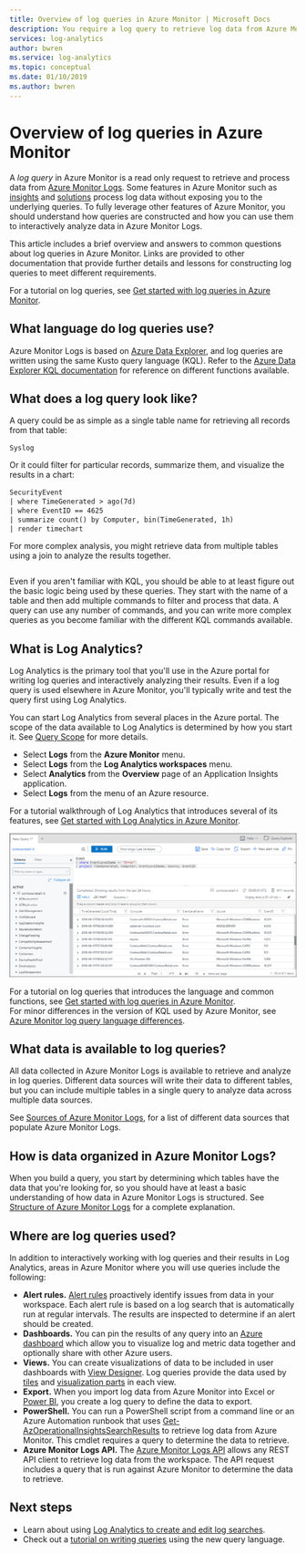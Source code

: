 ```yaml
---
title: Overview of log queries in Azure Monitor | Microsoft Docs
description: You require a log query to retrieve log data from Azure Monitor.  This article describes how new log queries are used in Azure Monitor and provides concepts that you need to understand before creating one.
services: log-analytics
author: bwren
ms.service: log-analytics
ms.topic: conceptual
ms.date: 01/10/2019
ms.author: bwren
---
```


# Overview of log queries in Azure Monitor
A _log query_ in Azure Monitor is a read only request to retrieve and process data from [Azure Monitor Logs](../platform/data-platform-logs.md). Some features in Azure Monitor such as [insights](../insights/insights-overview.md) and [solutions](../insights/solutions-inventory.md) process log data without exposing you to the underlying queries. To fully leverage other features of Azure Monitor, you should understand how queries are constructed and how you can use them to interactively analyze data in Azure Monitor Logs. 

This article includes a brief overview and answers to common questions about log queries in Azure Monitor. Links are provided to other documentation that provide further details and lessons for constructing log queries to meet different requirements.

For a tutorial on log queries, see [Get started with log queries in Azure Monitor](get-started-queries.md).

## What language do log queries use?
Azure Monitor Logs is based on [Azure Data Explorer](/azure/data-explorer), and log queries are written using the same Kusto query language (KQL). Refer to the [Azure Data Explorer KQL documentation](/azure/kusto/query) for reference on different functions available.

## What does a log query look like?
A query could be as simple as a single table name for retrieving all records from that table:

```Kusto
Syslog
```

Or it could filter for particular records, summarize them, and visualize the results in a chart:

```
SecurityEvent
| where TimeGenerated > ago(7d)
| where EventID == 4625
| summarize count() by Computer, bin(TimeGenerated, 1h)
| render timechart 
```

For more complex analysis, you might retrieve data from multiple tables using a join to analyze the results together.

```Kusto

```
Even if you aren't familiar with KQL, you should be able to at least figure out the basic logic being used by these queries. They start with the name of a table and then add multiple commands to filter and process that data. A query can use any number of commands, and you can write more complex queries as you become familiar with the different KQL commands available.

## What is Log Analytics?
Log Analytics is the primary tool that you'll use in the Azure portal for writing log queries and interactively analyzing their results. Even if a log query is used elsewhere in Azure Monitor, you'll typically write and test the query first using Log Analytics.

You can start Log Analytics from several places in the Azure portal. The scope of the data available to Log Analytics is determined by how you start it. See [Query Scope](scope.md) for more details.

- Select **Logs** from the **Azure Monitor** menu.
- Select **Logs** from the **Log Analytics workspaces** menu.
- Select **Analytics** from the **Overview** page of an Application Insights application.
- Select **Logs** from the menu of an Azure resource.

For a tutorial walkthrough of Log Analytics that introduces several of its features, see [Get started with Log Analytics in Azure Monitor](get-started-portal.md).

![Log Analytics](media/log-query-overview/log-analytics.png)



For a tutorial on log queries that introduces the language and common functions, see [Get started with log queries in Azure Monitor](get-started-queries.md).<br>
For minor differences in the version of KQL used by Azure Monitor, see [Azure Monitor log query language differences](data-explorer-difference.md).


## What data is available to log queries?
All data collected in Azure Monitor Logs is available to retrieve and analyze in log queries. Different data sources will write their data to different tables, but you can include multiple tables in a single query to analyze data across multiple data sources. 

See [Sources of Azure Monitor Logs](../platform/data-platform-logs.md#sources-of-azure-monitor-logs), for a list of different data sources that populate Azure Monitor Logs.

## How is data organized in Azure Monitor Logs?
When you build a query, you start by determining which tables have the data that you're looking for, so you should have at least a basic understanding of how data in Azure Monitor Logs is structured.  See [Structure of Azure Monitor Logs](logs-structure) for a complete explanation.

## Where are log queries used?
In addition to interactively working with log queries and their results in Log Analytics, areas in Azure Monitor where you will use queries include the following:

- **Alert rules.** [Alert rules](../platform/alerts-overview.md) proactively identify issues from data in your workspace.  Each alert rule is based on a log search that is automatically run at regular intervals.  The results are inspected to determine if an alert should be created.
- **Dashboards.** You can pin the results of any query into an [Azure dashboard](../learn/tutorial-logs-dashboards.md) which allow you to visualize log and metric data together and optionally share with other Azure users. 
- **Views.**  You can create visualizations of data to be included in user dashboards with [View Designer](../platform/view-designer.md).  Log queries provide the data used by [tiles](../platform/view-designer-tiles.md) and [visualization parts](../platform/view-designer-parts.md) in each view.  
- **Export.**  When you import log data from Azure Monitor into Excel or [Power BI](../platform/powerbi.md), you create a log query to define the data to export.
- **PowerShell.** You can run a PowerShell script from a command line or an Azure Automation runbook that uses [Get-AzOperationalInsightsSearchResults](/powershell/module/az.operationalinsights/get-azoperationalinsightssearchresult) to retrieve log data from Azure Monitor.  This cmdlet requires a query to determine the data to retrieve.
- **Azure Monitor Logs API.**  The [Azure Monitor Logs API](../platform/alerts-overview.md) allows any REST API client to retrieve log data from the workspace.  The API request includes a query that is run against Azure Monitor to determine the data to retrieve.





## Next steps
- Learn about using [Log Analytics to create and edit log searches](../log-query/portals.md).
- Check out a [tutorial on writing queries](../log-query/get-started-queries.md) using the new query language.
